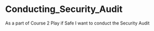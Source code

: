 # Conducting_Security_Audit
As a part of Course 2 Play if Safe I want to conduct the Security Audit 

